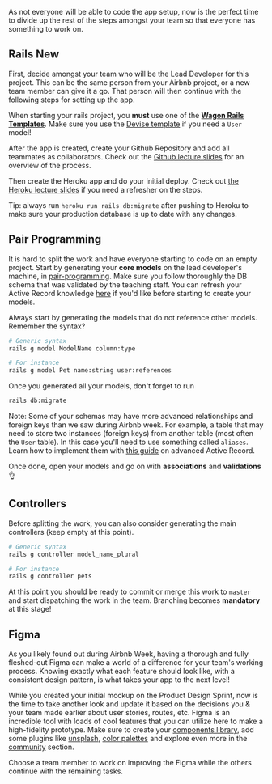 As not everyone will be able to code the app setup, now is the perfect time to divide up the rest of the steps amongst your team so that everyone has something to work on.


## Rails New
First, decide amongst your team who will be the Lead Developer for this project. This can be the same person from your Airbnb project, or a new team member can give it a go. That person will then continue with the following steps for setting up the app.

When starting your rails project, you **must** use one of the [**Wagon Rails Templates**](https://github.com/lewagon/rails-templates/tree/bootstrap-5). Make sure you use the [Devise template](https://github.com/lewagon/rails-templates/tree/master#devise) if you need a `User` model!

After the app is created, create your Github Repository and add all teammates as collaborators. Check out the [Github lecture slides](https://kitt.lewagon.com/camps/<user.batch_slug>/lectures/05-Rails%2F06-Airbnb-Devise#/1/3/0) for an overview of the process.

Then create the Heroku app and do your initial deploy. Check out [the Heroku lecture slides](https://kitt.lewagon.com/camps/<user.batch_slug>/lectures/05-Rails%2F05-Rails-MC-with-images#/0/2/5) if you need a refresher on the steps.

Tip: always run `heroku run rails db:migrate` after pushing to Heroku to make sure your production database is up to date with any changes.

## Pair Programming
It is hard to split the work and have everyone starting to code on an empty project. Start by generating your **core models** on the lead developer's machine, in [pair-programming](https://en.wikipedia.org/wiki/Pair_programming). Make sure you follow thoroughly the DB schema that was validated by the teaching staff. You can refresh your Active Record knowledge [here](https://kitt.lewagon.com/knowledge/cheatsheets/activerecord) if you'd like before starting to create your models.

Always start by generating the models that do not reference other models. Remember the syntax?


```bash
# Generic syntax
rails g model ModelName column:type

# For instance
rails g model Pet name:string user:references
```

Once you generated all your models, don't forget to run

```bash
rails db:migrate
```

Note: Some of your schemas may have more advanced relationships and foreign keys than we saw during Airbnb week. For example, a table that may need to store two instances (foreign keys) from another table (most often the `User` table). In this case you'll need to use something called `aliases`. Learn how to implement them with [this guide](https://kitt.lewagon.com/knowledge/cheatsheets/activerecord_advanced) on advanced Active Record.

Once done, open your models and go on with **associations** and **validations** 👌

## Controllers

Before splitting the work, you can also consider generating the main controllers (keep empty at this point).

```bash
# Generic syntax
rails g controller model_name_plural

# For instance
rails g controller pets
```

At this point you should be ready to commit or merge this work to `master` and start dispatching the work in the team. Branching becomes **mandatory** at this stage!


## Figma
As you likely found out during Airbnb Week, having a thorough and fully fleshed-out Figma can make a world of a difference for your team's working process. Knowing exactly what each feature should look like, with a consistent design pattern, is what takes your app to the next level!

While you created your initial mockup on the Product Design Sprint, now is the time to take another look and update it based on the decisions you & your team made earlier about user stories, routes, etc.
Figma is an incredible tool with loads of cool features that you can utilize here to make a high-fidelity prototype. Make sure to create your [components library](https://help.figma.com/hc/en-us/articles/360038662654-Guide-to-Components-in-Figma), add some plugins like [unsplash](https://www.figma.com/community/plugin/738454987945972471/Unsplash), [color palettes](https://www.figma.com/community/search?model_type=public_plugins&q=color%20palettes) and explore even more in the [community](https://www.figma.com/community/explore) section.

Choose a team member to work on improving the Figma while the others continue with the remaining tasks.
